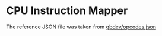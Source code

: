 # CPU Instruction Mapper

The reference JSON file was taken from [gbdev/opcodes.json](https://gbdev.io/gb-opcodes/Opcodes.json)
